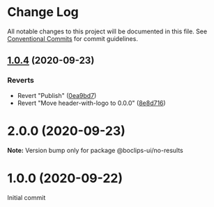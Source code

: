 # Change Log

All notable changes to this project will be documented in this file.
See [Conventional Commits](https://conventionalcommits.org) for commit guidelines.

## [1.0.4](https://github.com/boclips/boclips-ui/compare/@boclips-ui/no-results@1.0.1...@boclips-ui/no-results@1.0.4) (2020-09-23)


### Reverts

* Revert "Publish" ([0ea9bd7](https://github.com/boclips/boclips-ui/commit/0ea9bd78b4075a2a62cacb2192e3e38364727c21))
* Revert "Move header-with-logo to 0.0.0" ([8e8d716](https://github.com/boclips/boclips-ui/commit/8e8d716f05a7f3b9f5128f3278ce562bf5d54de7))





# 2.0.0 (2020-09-23)

**Note:** Version bump only for package @boclips-ui/no-results





# 1.0.0 (2020-09-22)
Initial commit
